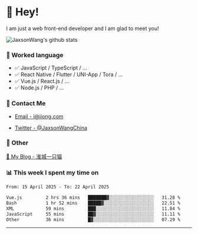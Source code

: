 # 👋 Hey!

I am just a web front-end developer and I am glad to meet you!

![JaxsonWang's github stats](https://github-readme-stats.vercel.app/api?username=JaxsonWang&&show_icons=true&&title_color=1abc9c&&icon_color=1abc9c)


### 📝 Worked language

- ✅ JavaScript / TypeScript / ...
- ✅ React Native / Flutter / UNI-App / Tora / ...
- ✅ Vue.js / React.js / ...
- ✅ Node.js / PHP / ...

### 📮 Contact Me

- [Email - i@iiong.com](mailto:i@iiong.com)

- [Twitter - @JaxsonWangChina](https://twitter.com/JaxsonWangChina)

### 🤪 Other

[📌 My Blog - 淮城一只猫](https://iiong.com)

### 📊 This week I spent my time on

<!--START_SECTION:waka-->

```txt
From: 15 April 2025 - To: 22 April 2025

Vue.js         2 hrs 36 mins   ███████▓░░░░░░░░░░░░░░░░░   31.28 %
Bash           1 hr 52 mins    █████▓░░░░░░░░░░░░░░░░░░░   22.51 %
XML            59 mins         ███░░░░░░░░░░░░░░░░░░░░░░   11.84 %
JavaScript     55 mins         ██▓░░░░░░░░░░░░░░░░░░░░░░   11.11 %
Other          36 mins         █▓░░░░░░░░░░░░░░░░░░░░░░░   07.29 %
```

<!--END_SECTION:waka-->

---
